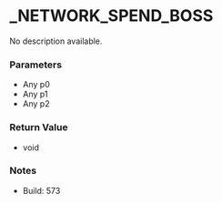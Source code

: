 # _NETWORK_SPEND_BOSS

No description available.

### Parameters
* Any p0
* Any p1
* Any p2

### Return Value
* void

### Notes
* Build: 573

